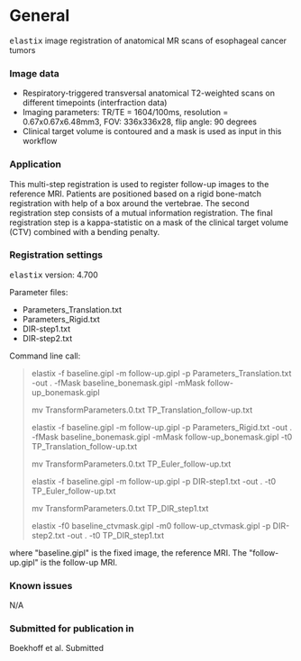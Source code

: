 # General

<tt>elastix</tt> image registration of anatomical MR scans of esophageal cancer tumors

### Image data

* Respiratory-triggered transversal anatomical T2-weighted scans on different timepoints (interfraction data)
* Imaging parameters: TR/TE = 1604/100ms, resolution = 0.67x0.67x6.48mm3, FOV: 336x336x28, flip angle: 90 degrees
* Clinical target volume is contoured and a mask is used as input in this workflow

### Application

This multi-step registration is used to register follow-up images to the reference MRI. Patients are positioned based on a rigid bone-match registration with help of a box around the vertebrae. The second registration step consists of a mutual information registration. The final registration step is a kappa-statistic on a mask of the clinical target volume (CTV) combined with a bending penalty.

### Registration settings

<tt>elastix</tt> version: 4.700

Parameter files:
* Parameters_Translation.txt
* Parameters_Rigid.txt
* DIR-step1.txt
* DIR-step2.txt


Command line call:

> elastix -f baseline.gipl -m follow-up.gipl -p Parameters_Translation.txt -out . -fMask baseline_bonemask.gipl -mMask follow-up_bonemask.gipl
> 
> mv TransformParameters.0.txt TP_Translation_follow-up.txt
> 
> elastix -f baseline.gipl -m follow-up.gipl -p Parameters_Rigid.txt -out . -fMask baseline_bonemask.gipl -mMask follow-up_bonemask.gipl -t0 TP_Translation_follow-up.txt
> 
> mv TransformParameters.0.txt TP_Euler_follow-up.txt
> 
> elastix -f baseline.gipl -m follow-up.gipl -p DIR-step1.txt -out . -t0 TP_Euler_follow-up.txt
> 
> mv TransformParameters.0.txt TP_DIR_step1.txt
> 
> elastix -f0 baseline_ctvmask.gipl -m0 follow-up_ctvmask.gipl -p DIR-step2.txt -out . -t0 TP_DIR_step1.txt


where "baseline.gipl" is the fixed image, the reference MRI. The "follow-up.gipl" is the follow-up MRI.

### Known issues

N/A

### Submitted for publication in

Boekhoff et al. Submitted

